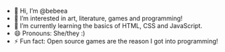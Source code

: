 - 👋 Hi, I’m @bebeea
- 👀 I’m interested in art, literature, games and programming!
- 🌱 I’m currently learning the basics of HTML, CSS and JavaScript.
- 😄 Pronouns: She/they :)
- ⚡ Fun fact: Open source games are the reason I got into programming!

<!---
bebeea/bebeea is a ✨ special ✨ repository because its `README.md` (this file) appears on your GitHub profile.
You can click the Preview link to take a look at your changes.
--->
